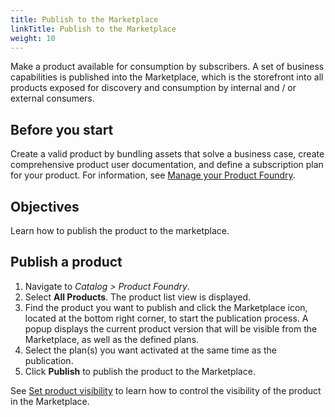 ```yaml
---
title: Publish to the Marketplace
linkTitle: Publish to the Marketplace
weight: 10
---
```


Make a product available for consumption by subscribers. A set of business capabilities is published into the Marketplace, which is the storefront into all products exposed for discovery and consumption by internal and / or external consumers.

## Before you start

Create a valid product by bundling assets that solve a business case, create comprehensive product user documentation, and define a subscription plan for your product. For information, see [Manage your Product Foundry](/docs/manage_product_foundry/).

## Objectives

Learn how to publish the product to the marketplace.

## Publish a product

1. Navigate to *Catalog > Product Foundry*.
2. Select **All Products**. The product list view is displayed.
3. Find the product you want to publish and click the Marketplace icon, located at the bottom right corner, to start the publication process. A popup displays the current product version that will be visible from the Marketplace, as well as the defined plans.
4. Select the plan(s) you want activated at the same time as the publication.
5. Click **Publish** to publish the product to the Marketplace.

See [Set product visibility](/docs/manage_marketplace/set_product_visibility/) to learn how to control the visibility of the product in the Marketplace.
